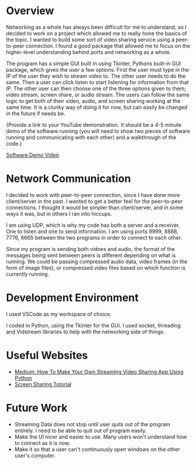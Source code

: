 # Overview

Networking as a whole has always been difficult for me to understand, so I decided to work on a project which allowed me to really hone the basics of the topic.  I wanted to build some sort of video sharing service using a peer-to-peer connection.  I found a good package that allowed me to focus on the higher-level understanding behind ports and networking as a whole.

The program has a simple GUI built in using Tkinter, Pythons built-in GUI package, which gives the user a few options.  First the user must type in the IP of the user they wish to stream video to.  The other user needs to do the same.  Then a user can click listen to start listening for information from that IP.  The other user can then choose one of the three options given to them; video stream, screen share, or audio stream.  The users can follow the same logic to get both of their video, audio, and screen sharing working at the same time.  It is a clunky way of doing it for now, but can easily be changed in the future if needs be.

{Provide a link to your YouTube demonstration.  It should be a 4-5 minute demo of the software running (you will need to show two pieces of software running and communicating with each other) and a walkthrough of the code.}

[Software Demo Video](https://youtu.be/CMNGvEAgaus)

# Network Communication

I decided to work with peer-to-peer connection, since I have done more client/server in the past.  I wanted to get a better feel for the peer-to-peer connections.  I thought it would be simpler than client/server, and in some ways it was, but in others I ran into hiccups.

I am using UDP, which is why my code has both a server and a receiver.  One to listen and one to send information.  I am using ports 9999, 8888, 7776, 6665 between the two programs in order to connect to each other.

Since my program is sending both vidoes and audio, the format of the messages being sent between peers is different depending on what is running.  We could be passing compressed audio data, video frames (in the form of image files), or compressed video files based on which function is currently running.

# Development Environment

I used VSCode as my workspace of choice.

I coded in Python, using the Tkinter for the GUI. I used socket, threading and Vidstream libraries to help with the networking side of things.

# Useful Websites

* [Medium: How To Make Your Own Streaming Video Sharing App Using Python](https://medium.com/geekculture/how-to-make-your-own-streaming-video-sharing-app-using-python-481437262fe9)
* [Screen Sharing Tutorial](https://www.youtube.com/watch?v=8xy4JKvqsV4)

# Future Work

* Streaming Data does not stop until user quits out of the program entirely. I need to be able to quit out of program easily.
* Make the UI nicer and easier to use.  Many users won't understand how to connect as it is now.
* Make it so that a user can't continuously open windows on the other user's computer.